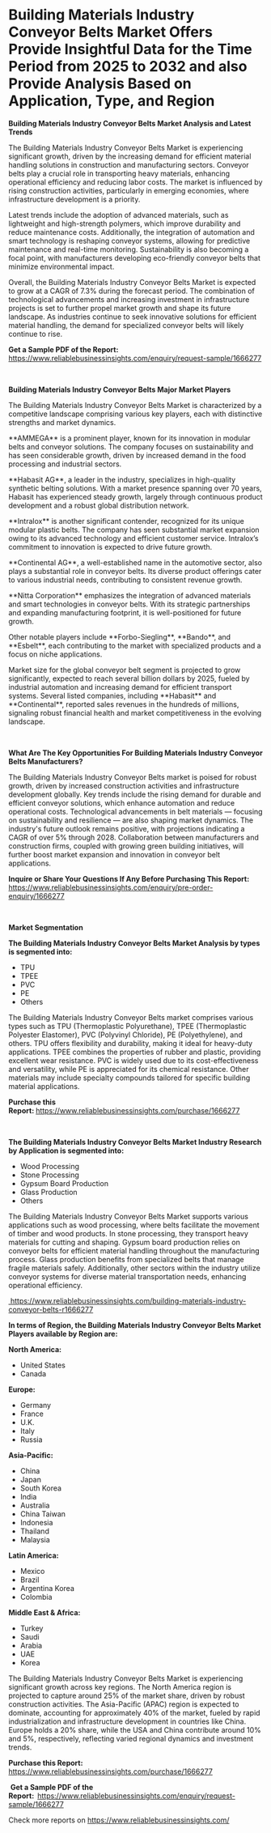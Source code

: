 <p><h1>Building Materials Industry Conveyor Belts Market Offers Provide Insightful Data for the Time Period from 2025 to 2032 and also Provide Analysis Based on Application, Type, and Region</h1></p><p><strong>Building Materials Industry Conveyor Belts Market Analysis and Latest Trends</strong></p>
<p><p>The Building Materials Industry Conveyor Belts Market is experiencing significant growth, driven by the increasing demand for efficient material handling solutions in construction and manufacturing sectors. Conveyor belts play a crucial role in transporting heavy materials, enhancing operational efficiency and reducing labor costs. The market is influenced by rising construction activities, particularly in emerging economies, where infrastructure development is a priority. </p><p>Latest trends include the adoption of advanced materials, such as lightweight and high-strength polymers, which improve durability and reduce maintenance costs. Additionally, the integration of automation and smart technology is reshaping conveyor systems, allowing for predictive maintenance and real-time monitoring. Sustainability is also becoming a focal point, with manufacturers developing eco-friendly conveyor belts that minimize environmental impact.</p><p>Overall, the Building Materials Industry Conveyor Belts Market is expected to grow at a CAGR of 7.3% during the forecast period. The combination of technological advancements and increasing investment in infrastructure projects is set to further propel market growth and shape its future landscape. As industries continue to seek innovative solutions for efficient material handling, the demand for specialized conveyor belts will likely continue to rise.</p></p>
<p><strong>Get a Sample PDF of the Report:&nbsp;</strong> <a href="https://www.reliablebusinessinsights.com/enquiry/request-sample/1666277?utm_campaign=2268&utm_medium=2&utm_source=Github&utm_content=ia&utm_term=27022025&utm_id=building-materials-industry-conveyor-belts">https://www.reliablebusinessinsights.com/enquiry/request-sample/1666277</a></p>
<p>&nbsp;</p>
<p><strong>Building Materials Industry Conveyor Belts Major Market Players</strong></p>
<p><p>The Building Materials Industry Conveyor Belts Market is characterized by a competitive landscape comprising various key players, each with distinctive strengths and market dynamics. </p><p>**AMMEGA** is a prominent player, known for its innovation in modular belts and conveyor solutions. The company focuses on sustainability and has seen considerable growth, driven by increased demand in the food processing and industrial sectors.</p><p>**Habasit AG**, a leader in the industry, specializes in high-quality synthetic belting solutions. With a market presence spanning over 70 years, Habasit has experienced steady growth, largely through continuous product development and a robust global distribution network.</p><p>**Intralox** is another significant contender, recognized for its unique modular plastic belts. The company has seen substantial market expansion owing to its advanced technology and efficient customer service. Intralox’s commitment to innovation is expected to drive future growth.</p><p>**Continental AG**, a well-established name in the automotive sector, also plays a substantial role in conveyor belts. Its diverse product offerings cater to various industrial needs, contributing to consistent revenue growth.</p><p>**Nitta Corporation** emphasizes the integration of advanced materials and smart technologies in conveyor belts. With its strategic partnerships and expanding manufacturing footprint, it is well-positioned for future growth.</p><p>Other notable players include **Forbo-Siegling**, **Bando**, and **Esbelt**, each contributing to the market with specialized products and a focus on niche applications.</p><p>Market size for the global conveyor belt segment is projected to grow significantly, expected to reach several billion dollars by 2025, fueled by industrial automation and increasing demand for efficient transport systems. Several listed companies, including **Habasit** and **Continental**, reported sales revenues in the hundreds of millions, signaling robust financial health and market competitiveness in the evolving landscape.</p></p>
<p>&nbsp;</p>
<p><strong>What Are The Key Opportunities For Building Materials Industry Conveyor Belts Manufacturers?</strong></p>
<p><p>The Building Materials Industry Conveyor Belts market is poised for robust growth, driven by increased construction activities and infrastructure development globally. Key trends include the rising demand for durable and efficient conveyor solutions, which enhance automation and reduce operational costs. Technological advancements in belt materials — focusing on sustainability and resilience — are also shaping market dynamics. The industry's future outlook remains positive, with projections indicating a CAGR of over 5% through 2028. Collaboration between manufacturers and construction firms, coupled with growing green building initiatives, will further boost market expansion and innovation in conveyor belt applications.</p></p>
<p><strong>Inquire or Share Your Questions If Any Before Purchasing This Report:</strong> <a href="https://www.reliablebusinessinsights.com/enquiry/pre-order-enquiry/1666277?utm_campaign=2268&utm_medium=2&utm_source=Github&utm_content=ia&utm_term=27022025&utm_id=building-materials-industry-conveyor-belts">https://www.reliablebusinessinsights.com/enquiry/pre-order-enquiry/1666277</a></p>
<p>&nbsp;</p>
<p><strong>Market Segmentation</strong></p>
<p><strong>The Building Materials Industry Conveyor Belts Market Analysis by types is segmented into:</strong></p>
<p><ul><li>TPU</li><li>TPEE</li><li>PVC</li><li>PE</li><li>Others</li></ul></p>
<p><p>The Building Materials Industry Conveyor Belts market comprises various types such as TPU (Thermoplastic Polyurethane), TPEE (Thermoplastic Polyester Elastomer), PVC (Polyvinyl Chloride), PE (Polyethylene), and others. TPU offers flexibility and durability, making it ideal for heavy-duty applications. TPEE combines the properties of rubber and plastic, providing excellent wear resistance. PVC is widely used due to its cost-effectiveness and versatility, while PE is appreciated for its chemical resistance. Other materials may include specialty compounds tailored for specific building material applications.</p></p>
<p><strong>Purchase this Report:&nbsp;</strong><a href="https://www.reliablebusinessinsights.com/purchase/1666277?utm_campaign=2268&utm_medium=2&utm_source=Github&utm_content=ia&utm_term=27022025&utm_id=building-materials-industry-conveyor-belts">https://www.reliablebusinessinsights.com/purchase/1666277</a></p>
<p>&nbsp;</p>
<p><strong>The Building Materials Industry Conveyor Belts Market Industry Research by Application is segmented into:</strong></p>
<p><ul><li>Wood Processing</li><li>Stone Processing</li><li>Gypsum Board Production</li><li>Glass Production</li><li>Others</li></ul></p>
<p><p>The Building Materials Industry Conveyor Belts Market supports various applications such as wood processing, where belts facilitate the movement of timber and wood products. In stone processing, they transport heavy materials for cutting and shaping. Gypsum board production relies on conveyor belts for efficient material handling throughout the manufacturing process. Glass production benefits from specialized belts that manage fragile materials safely. Additionally, other sectors within the industry utilize conveyor systems for diverse material transportation needs, enhancing operational efficiency.</p></p>
<p><a href="https://www.reliablebusinessinsights.com/building-materials-industry-conveyor-belts-r1666277?utm_campaign=2268&utm_medium=2&utm_source=Github&utm_content=ia&utm_term=27022025&utm_id=building-materials-industry-conveyor-belts">&nbsp;https://www.reliablebusinessinsights.com/building-materials-industry-conveyor-belts-r1666277</a></p>
<p><strong>In terms of Region, the Building Materials Industry Conveyor Belts Market Players available by Region are:</strong></p>
<p>
    <p> <strong> North America: </strong>
        <ul>
            <li>United States</li>
            <li>Canada</li>
        </ul>
        </p> 
    <p> <strong> Europe: </strong>
        <ul>
            <li>Germany</li>
            <li>France</li>
            <li>U.K.</li>
            <li>Italy</li>
            <li>Russia</li>
        </ul>
        </p> 
    <p> <strong> Asia-Pacific: </strong>
        <ul>
            <li>China</li>
            <li>Japan</li>
            <li>South Korea</li>
            <li>India</li>
            <li>Australia</li>
            <li>China Taiwan</li>
            <li>Indonesia</li>
            <li>Thailand</li>
            <li>Malaysia</li>
        </ul>
        </p> 
    <p> <strong> Latin America: </strong>
        <ul>
            <li>Mexico</li>
            <li>Brazil</li>
            <li>Argentina Korea</li>
            <li>Colombia</li>
        </ul>
        </p> 
    <p> <strong> Middle East & Africa: </strong>
        <ul>
            <li>Turkey</li>
            <li>Saudi</li>
            <li>Arabia</li>
            <li>UAE</li>
            <li>Korea</li>
        </ul>
    </p>
    </p>
<p><p>The Building Materials Industry Conveyor Belts Market is experiencing significant growth across key regions. The North America region is projected to capture around 25% of the market share, driven by robust construction activities. The Asia-Pacific (APAC) region is expected to dominate, accounting for approximately 40% of the market, fueled by rapid industrialization and infrastructure development in countries like China. Europe holds a 20% share, while the USA and China contribute around 10% and 5%, respectively, reflecting varied regional dynamics and investment trends.</p></p>
<p><strong>Purchase this Report: </strong><a href="https://www.reliablebusinessinsights.com/purchase/1666277?utm_campaign=2268&utm_medium=2&utm_source=Github&utm_content=ia&utm_term=27022025&utm_id=building-materials-industry-conveyor-belts">https://www.reliablebusinessinsights.com/purchase/1666277</a></p>
<p>&nbsp;<strong>Get a Sample PDF of the Report:&nbsp;&nbsp;</strong><a href="https://www.reliablebusinessinsights.com/enquiry/request-sample/1666277?utm_campaign=2268&utm_medium=2&utm_source=Github&utm_content=ia&utm_term=27022025&utm_id=building-materials-industry-conveyor-belts">https://www.reliablebusinessinsights.com/enquiry/request-sample/1666277</a></p>
<p><strong></strong></p>
<p>Check more reports on <a href="https://www.reliablebusinessinsights.com/?utm_campaign=2268&utm_medium=2&utm_source=Github&utm_content=ia&utm_term=27022025&utm_id=building-materials-industry-conveyor-belts">https://www.reliablebusinessinsights.com/</a></p>
